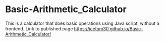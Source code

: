 # Basic-Arithmetic_Calculator


This is a calculator that does basic operations using Java script, without a frontend. Link to published page 
https://icetom30.github.io/Basic-Arithmetic_Calculator/
